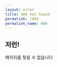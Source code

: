 ```yaml
---
layout: error
title: 404 not found
permalink: /404
permalink_name: 404
---
```


<h2>저런!</h2>
페이지를 찾을 수 없습니다
